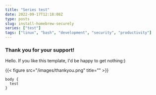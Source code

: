 ```yaml
---
title: "Series test"
date: 2022-09-17T12:18:08Z
type: posts
slug: install-homebrew-securely
series: ["test"]
tags: ["linux", "bash", "development", "security", "productivity"]
---
```


### Thank you for your support!


Hello. If you like this template, I'd be happy to get nothing:)

{{< figure src="/images/thankyou.png" title="" >}}

    body {
      test
    }